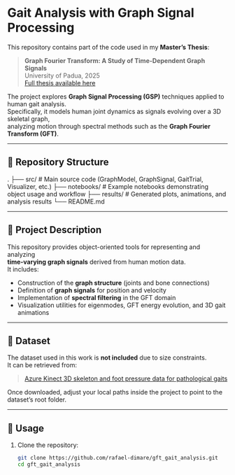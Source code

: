 # Gait Analysis with Graph Signal Processing

This repository contains part of the code used in my **Master’s Thesis**:

> **Graph Fourier Transform: A Study of Time-Dependent Graph Signals**  
> University of Padua, 2025  
> [Full thesis available here](https://thesis.unipd.it/handle/20.500.12608/91831)

The project explores **Graph Signal Processing (GSP)** techniques applied to human gait analysis.  
Specifically, it models human joint dynamics as signals evolving over a 3D skeletal graph,  
analyzing motion through spectral methods such as the **Graph Fourier Transform (GFT)**.

---

## 📂 Repository Structure

.
├── src/          # Main source code (GraphModel, GraphSignal, GaitTrial, Visualizer, etc.)
├── notebooks/    # Example notebooks demonstrating object usage and workflow
├── results/      # Generated plots, animations, and analysis results
└── README.md



---

## 🧠 Project Description

This repository provides object-oriented tools for representing and analyzing  
**time-varying graph signals** derived from human motion data.  
It includes:

- Construction of the **graph structure** (joints and bone connections)  
- Definition of **graph signals** for position and velocity  
- Implementation of **spectral filtering** in the GFT domain  
- Visualization utilities for eigenmodes, GFT energy evolution, and 3D gait animations

---

## 💾 Dataset

The dataset used in this work is **not included** due to size constraints.  
It can be retrieved from:

> [Azure Kinect 3D skeleton and foot pressure data for pathological gaits](https://ieee-dataport.org/documents/azure-kinect-3d-skeleton-and-foot-pressure-data-pathological-gaits)

Once downloaded, adjust your local paths inside the project to point to the dataset’s root folder.

---

## 🚀 Usage

1. Clone the repository:
   ```bash
   git clone https://github.com/rafael-dimare/gft_gait_analysis.git
   cd gft_gait_analysis
